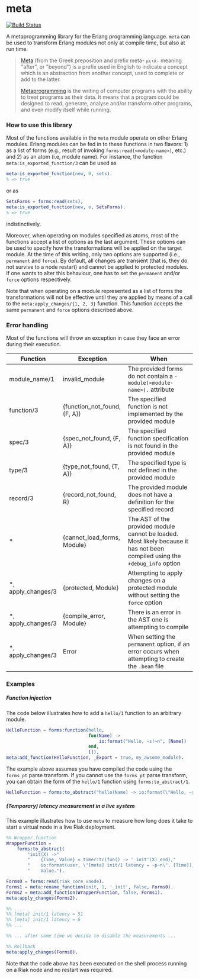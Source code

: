 meta
====
[![Build Status](https://travis-ci.org/efcasado/meta.svg?branch=master)](https://travis-ci.org/efcasado/meta)


A metaprogramming library for the Erlang programming language. `meta` can be used to
transform Erlang modules not only at compile time, but also at run time.

> [Meta](http://en.wikipedia.org/wiki/Meta)
> (from the Greek preposition and prefix meta- `μετά-` meaning "after", or "beyond")
> is a prefix used in English to indicate a concept which is an abstraction from another
> concept, used to complete or add to the latter.
>
> [Metaprogramming](http://en.wikipedia.org/wiki/Metaprogramming)
> is the writing of computer programs with the ability to treat
> programs as their data. It means that a program could be designed to read, generate,
> analyse and/or transform other programs, and even modify itself while running.


### How to use this library

Most of the functions available in the `meta` module operate on other Erlang modules.
Erlang modules can be fed in to these functions in two flavors: 1) as a list of forms
(e.g., result of invoking `forms:read(<module-name>)`, etc.) and 2) as an atom (i.e,
module name). For instance, the function `meta:is_exported_function/3` can be used
as

```erl
meta:is_exported_function(new, 0, sets).
% => true
```

or as

```erl
SetsForms = forms:read(sets),
meta:is_exported_function(new, o, SetsForms).
% => true
```

indistinctively.


Moreover, when operating on modules specified as atoms, most of the functions
accept a list of options as the last argument. These options can be used to
specify how the transformations will be applied on the target module. At the
time of this writing, only two options are supported (i.e., `permanent` and
`force`). By default, all changes are transient (that is, they do not survive
to a node restart) and cannot be applied to protected modules. If one wants
to alter this behaviour, one has to set the `permanent` and/or `force` options
respectively.

Note that when operating on a module represented as a list of forms the
transformations will not be effective until they are applied by means of a
call to the `meta:apply_changes/{1, 2, 3}` function. This function accepts
the same `permanent` and `force` options described above.

### Error handling

Most of the functions will throw an exception in case they face an error
during their execution.

| Function           | Exception                    | When                                  |
| ------------------ | ---------------------------- | ------------------------------------- |
| module_name/1      | invalid_module               | The provided forms do not contain a `-module(<module-name>).` attribute  |
| function/3         | {function_not_found, {F, A}} | The specified function is not implemented by the provided module         |
| spec/3             | {spec_not_found, {F, A}}     | The specified function specification is not found in the provided module |
| type/3             | {type_not_found, {T, A}}     | The specified type is not defined in the provided module                 |
| record/3           | {record_not_found, R}        | The provided module does not have a definition for the specified record  |
| *                  | {cannot_load_forms, Module}  | The AST of the provided module cannot be loaded. Most likely because it has not been compiled using the `+debug_info` option |
| *, apply_changes/3 | {protected, Module}          | Attempting to apply changes on a protected module without setting the `force` option                                       |
| *, apply_changes/3 | {compile_error, Module}      | There is an error in the AST one is attempting to compile                |
| *, apply_changes/3 | Error                        | When setting the `permanent` option, if an error occurs when attempting to create the `.beam` file                              |

### Examples

##### Function injection

The code below illustrates how to add a `hello/1` function to an arbitrary
module.

```erl
HelloFunction = forms:function(hello,
                               fun(Name) ->
                                   io:format("Hello, ~s!~n", [Name])
                               end,
                               []),
meta:add_function(HelloFunction, _Export = true, my_awsome_module).
```

The example above assumes you have compiled the code using the `forms_pt` parse
transform. If you cannot use the `forms_pt` parse transform, you can obtain the
form of the `hello/1` function using `forms:to_abstract/1`.

```erl
HelloFunction = forms:to_abstract("hello(Name) -> io:format(\"Hello, ~s!~n\", [Name]).").
```

##### (Temporary) latency measurement in a live system

This example illustrates how to use `meta` to measure how long does it take to
start a virtual node in a live Riak deployment.

```erl
%% Wrapper function
WrapperFunction =
    forms:to_abstract(
        "init(X) ->"
        "    {Time, Value} = timer:tc(fun() -> '_init'(X) end),"
        "    io:format(user, \"[meta] init/1 latency = ~p~n\", [Time]),"
        "    Value.").

Forms0 = forms:read(riak_core_vnode).
Forms1 = meta:rename_function(init, 1, '_init', false, Forms0).
Forms2 = meta:add_function(WrapperFunction, false, Forms1).
meta:apply_changes(Forms2).

%% ...
%% [meta] init/1 latency = 51
%% [meta] init/1 latency = 6
%% ...

%% ... after some time we decide to disable the measurements ...

%% Rollback
meta:apply_changes(Forms0).
```

Note that the code above has been executed on the shell process running on
a Riak node and no restart was required.
